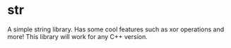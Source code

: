 # str
A simple string library. Has some cool features such as xor operations and more! This library will work for any C++ version.
